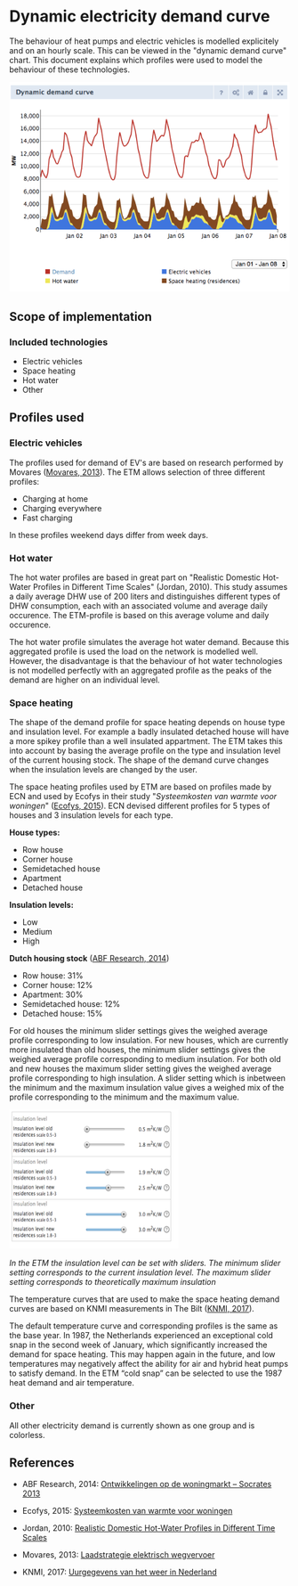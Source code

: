 # Dynamic electricity demand curve

The behaviour of heat pumps and electric vehicles is modelled explicitely and on an hourly scale. This can be viewed in the "dynamic demand curve" chart. This document explains which profiles were used to model the behaviour of these technologies.

![](../images/20170921_dynamic_demand_curve.png)

## Scope of implementation

### Included technologies
- Electric vehicles
- Space heating
- Hot water
- Other

## Profiles used

### Electric vehicles
The profiles used for demand of EV's are based on research performed by Movares (<a href="#ref">Movares, 2013</a>). The ETM allows selection of three different profiles:

- Charging at home
- Charging everywhere
- Fast charging

In these profiles weekend days differ from week days.

### Hot water
The hot water profiles are based in great part on "Realistic Domestic Hot-Water Profiles in Different Time Scales" (Jordan, 2010). This study assumes a daily average DHW use of 200 liters and distinguishes different types of DHW consumption, each with an associated volume and average daily occurence. The ETM-profile is based on this average volume and daily occurence.

The hot water profile simulates the average hot water demand. Because this aggregated profile is used the load on the network is modelled well. However, the disadvantage is that the behaviour of hot water technologies is not modelled perfectly with an aggregated profile as the peaks of the demand are higher on an individual level. 

### Space heating
The shape of the demand profile for space heating depends on house type and insulation level. For example a badly insulated detached house will have a more spikey profile than a well insulated appartment. The ETM takes this into account by basing the average profile on the type and insulation level of the current housing stock. The shape of the demand curve changes when the insulation levels are changed by the user. 

The space heating profiles used by ETM are based on profiles made by ECN and used by Ecofys in their study "_Systeemkosten van warmte voor woningen_" (<a href="#ref">Ecofys, 2015</a>). ECN devised different profiles for 5 types of houses and 3 insulation levels for each type.

**House types:**

- Row house
- Corner house
- Semidetached house
- Apartment
- Detached house

**Insulation levels:**

- Low
- Medium
- High

**Dutch housing stock** (<a href="#ref">ABF Research, 2014</a>)

- Row house: 31%
- Corner house: 12%
- Apartment: 30%
- Semidetached house: 12%
- Detached house: 15%

For old houses the minimum slider settings gives the weighed average profile corresponding to low insulation. For new houses, which are currently more insulated than old houses, the minimum slider settings gives the weighed average profile corresponding to medium insulation. For both old and new houses the maximum slider setting gives the weighed average profile corresponding to high insulation.
A slider setting which is inbetween the minimum and the maximum insulation value gives a weighed mix of the profile corresponding to the minimum and the maximum value.

![](../images/20170914_insulation_sliders.png)

_In the ETM the insulation level can be set with sliders. The minimum slider setting corresponds to the current insulation level. The maximum slider setting corresponds to theoretically maximum insulation_

The temperature curves that are used to make the space heating demand curves are based on KNMI measurements in The Bilt (<a href="#ref">KNMI, 2017</a>). 

The default temperature curve and corresponding profiles is the same as the base year. In 1987, the Netherlands experienced an exceptional cold snap in the second week of January, which significantly increased the demand for space heating. This may happen again in the future, and low temperatures may negatively affect the ability for air and hybrid heat pumps to satisfy demand. In the ETM “cold snap” can be selected to use the 1987 heat demand and air temperature. 

<a name="ref"></a>

### Other
All other electricity demand is currently shown as one group and is colorless.

## References
- ABF Research, 2014: [Ontwikkelingen op de woningmarkt – Socrates 2013](https://www.rijksoverheid.nl/documenten/rapporten/2014/06/18/ontwikkelingen-op-de-woningmarkt-socrates-2013)

- Ecofys, 2015: [Systeemkosten van warmte voor woningen](https://refman.energytransitionmodel.com/publications/2063)

- Jordan, 2010: [Realistic Domestic Hot-Water Profiles in Different Time Scales](https://refman.energytransitionmodel.com/publications/2065)

- Movares, 2013: [Laadstrategie elektrisch wegvervoer](https://refman.energytransitionmodel.com/publications/2055)

- KNMI, 2017: [Uurgegevens van het weer in Nederland](http://projects.knmi.nl/klimatologie/uurgegevens/selectie.cgi)

